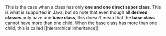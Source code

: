 This is the case when a class has only **one and one direct super class**. This is what is supported in Java. but do note that even though all **derived classes** only have one **base class**, this doesn't mean that the **base class** cannot have more than one child. When the base class has more than one child, this is called [[hierarchical inheritance]]

